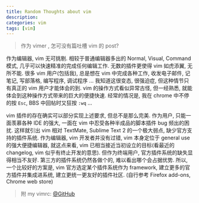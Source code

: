```yaml
---
title: Random Thoughts about vim
description:
categories: vim
tags: [vim]
---
```


> 作为 vimer , 怎可没有篇吐槽 vim 的 post?

作为编辑器, vim 无可挑剔. 相较于普通编辑器多出的 Normal,  Visual, Command 模式, 几乎可以快速精准的完成任何编辑工作. 无数的插件更使得 vim 如虎添翼, 无所不能. 很多 vim 用户(包括我), 总是想在 vim 中完成各种工作, 收发电子邮件, 记笔记, 写部落格, 编写程序, 调试程序 ... 我知道这很变态, 很强迫症, 但这种情节只有真正的 vim 用户才能体会的到. vim 的操作方式看似异常古怪, 但一经熟悉, 就能体会到这种操作方式带来的巨大的便捷快速. 经常的情况是, 我在 chrome 中不停的按 `Esc`, BBS 中回帖时又狂按 `:wq` ...

vim 插件的存在确实可以部分实现上述要求, 但总不是那么完美. 作为用户, 只能一面羡慕各种 IDE 的强大, 一面在 vim 中忍受各种半成品的脚本插件 bug 频出的困扰. 这样就引出 vim 相对 TextMate, Sublime Text 2 的一个极大弱点, 缺少官方支持的插件系统. 作为编辑器, vim 开发者并没有过错, vim 本身定位于 general use 的强大便捷编辑器, 就这点来看, vim 已相当接近当初设立的目标(看最近的changelog, vim 似乎有终止开发的意思). 但作为终端用户, 官方插件系统的缺失显得相当不友好. 第三方的插件系统仍然各做个的, 难以看出哪个会占据优势. 所以, 一个比较好的方案是, vim 官方选定某个插件系统作为 framework, 建立更多的官方插件并集成进系统, 建立更统一更友好的插件社区. (自行参考 Firefox add-ons, Chrome web store)

> 附 my vimrc: [@GitHub](https://github.com/autozimu/dotfiles/blob/master/.vimrc)
